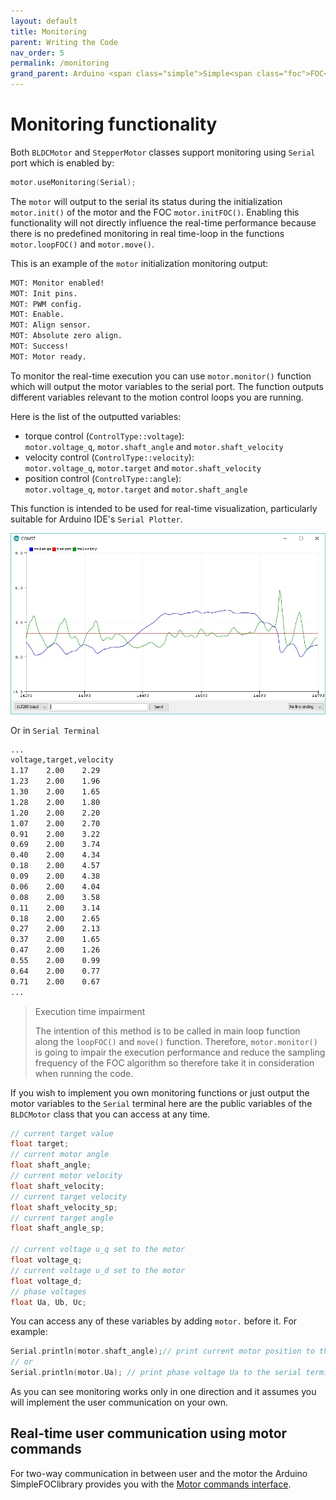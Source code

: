 ```yaml
---
layout: default
title: Monitoring
parent: Writing the Code
nav_order: 5
permalink: /monitoring
grand_parent: Arduino <span class="simple">Simple<span class="foc">FOC</span>library</span> 
---
```



# Monitoring functionality

Both `BLDCMotor` and `StepperMotor` classes support monitoring using `Serial` port which is enabled by:
```cpp
motor.useMonitoring(Serial);
```

The `motor` will output to the serial its status during the initialization `motor.init()` of the motor and the FOC `motor.initFOC()`. Enabling this functionality will not directly influence the real-time performance because there is no predefined monitoring in real time-loop in the functions `motor.loopFOC()` and `motor.move()`.

This is an example of the `motor` initialization monitoring output:
```sh
MOT: Monitor enabled!
MOT: Init pins.
MOT: PWM config.
MOT: Enable.
MOT: Align sensor.
MOT: Absolute zero align.
MOT: Success!
MOT: Motor ready.
```

To monitor the real-time execution you can use `motor.monitor()` function which will output the motor variables to the serial port. The function outputs different variables relevant to the motion control loops you are running. 

Here is the list of the outputted variables:
- torque control (`ControlType::voltage`): <br>
`motor.voltage_q`, `motor.shaft_angle` and `motor.shaft_velocity`  
- velocity control (`ControlType::velocity`): <br> `motor.voltage_q`, `motor.target` and `motor.shaft_velocity`
- position control (`ControlType::angle`):  <br>`motor.voltage_q`, `motor.target` and `motor.shaft_angle`

This function is intended to be used for real-time visualization, particularly suitable for Arduino IDE's `Serial Plotter`.

<img class="width60" src="extras/Images/plotter.jpg">

Or in `Serial Terminal`
```sh
...
voltage,target,velocity
1.17	2.00	2.29
1.23	2.00	1.96
1.30	2.00	1.65
1.28	2.00	1.80
1.20	2.00	2.20
1.07	2.00	2.70
0.91	2.00	3.22
0.69	2.00	3.74
0.40	2.00	4.34
0.18	2.00	4.57
0.09	2.00	4.38
0.06	2.00	4.04
0.08	2.00	3.58
0.11	2.00	3.14
0.18	2.00	2.65
0.27	2.00	2.13
0.37	2.00	1.65
0.47	2.00	1.26
0.55	2.00	0.99
0.64	2.00	0.77
0.71	2.00	0.67
...
```

<blockquote class="warning"><p class="heading"> Execution time impairment</p>
The intention of this method is to be called in main loop function along the <code class="highlighter-rouge">loopFOC()</code> and <code class="highlighter-rouge">move()</code> function. Therefore, <code class="highlighter-rouge">motor.monitor()</code> is going to impair the execution performance and reduce the sampling frequency of the FOC algorithm so therefore take it in consideration when running the code.  </blockquote>

If you wish to implement you own monitoring functions or just output the motor variables to the `Serial` terminal here are the public variables of the `BLDCMotor` class that you can access at any time.
```cpp
// current target value
float target;
// current motor angle
float shaft_angle;
// current motor velocity 
float shaft_velocity;
// current target velocity
float shaft_velocity_sp;
// current target angle
float shaft_angle_sp;

// current voltage u_q set to the motor
float voltage_q;
// current voltage u_d set to the motor
float voltage_d;
// phase voltages 
float Ua, Ub, Uc;

```
You can access any of these variables by adding `motor.` before it. For example:
```cpp
Serial.println(motor.shaft_angle);// print current motor position to the serial terminal
// or
Serial.println(motor.Ua); // print phase voltage Ua to the serial terminal
```

As you can see monitoring works only in one direction and it assumes you will implement the user communication on your own.

## Real-time user communication using motor commands
  
For two-way communication in between user and the motor the Arduino <span class="simple">Simple<span class="foc">FOC</span>library</span>  provides you with the [Motor commands interface](communication).